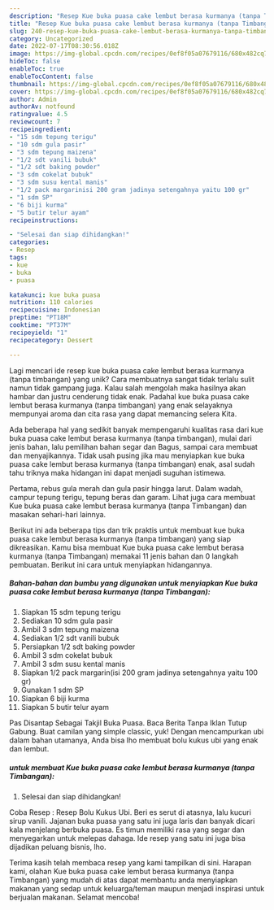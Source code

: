 ```yaml
---
description: "Resep Kue buka puasa cake lembut berasa kurmanya (tanpa Timbangan) yang Mantap"
title: "Resep Kue buka puasa cake lembut berasa kurmanya (tanpa Timbangan) yang Mantap"
slug: 240-resep-kue-buka-puasa-cake-lembut-berasa-kurmanya-tanpa-timbangan-yang-mantap
category: Uncategorized
date: 2022-07-17T08:30:56.018Z
image: https://img-global.cpcdn.com/recipes/0ef8f05a07679116/680x482cq70/kue-buka-puasa-cake-lembut-berasa-kurmanya-tanpa-timbangan-foto-resep-utama.jpg
hideToc: false
enableToc: true
enableTocContent: false
thumbnail: https://img-global.cpcdn.com/recipes/0ef8f05a07679116/680x482cq70/kue-buka-puasa-cake-lembut-berasa-kurmanya-tanpa-timbangan-foto-resep-utama.jpg
cover: https://img-global.cpcdn.com/recipes/0ef8f05a07679116/680x482cq70/kue-buka-puasa-cake-lembut-berasa-kurmanya-tanpa-timbangan-foto-resep-utama.jpg
author: Admin
authorAv: notfound
ratingvalue: 4.5
reviewcount: 7
recipeingredient:
- "15 sdm tepung terigu"
- "10 sdm gula pasir"
- "3 sdm tepung maizena"
- "1/2 sdt vanili bubuk"
- "1/2 sdt baking powder"
- "3 sdm cokelat bubuk"
- "3 sdm susu kental manis"
- "1/2 pack margarinisi 200 gram jadinya setengahnya yaitu 100 gr"
- "1 sdm SP"
- "6 biji kurma"
- "5 butir telur ayam"
recipeinstructions:

- "Selesai dan siap dihidangkan!"
categories:
- Resep
tags:
- kue
- buka
- puasa

katakunci: kue buka puasa 
nutrition: 110 calories
recipecuisine: Indonesian
preptime: "PT18M"
cooktime: "PT37M"
recipeyield: "1"
recipecategory: Dessert

---
```





Lagi mencari ide resep kue buka puasa cake lembut berasa kurmanya (tanpa timbangan) yang unik? Cara membuatnya sangat tidak terlalu sulit namun tidak gampang juga. Kalau salah mengolah maka hasilnya akan hambar dan justru cenderung tidak enak. Padahal kue buka puasa cake lembut berasa kurmanya (tanpa timbangan) yang enak selayaknya mempunyai aroma dan cita rasa yang dapat memancing selera Kita.





Ada beberapa hal yang sedikit banyak mempengaruhi kualitas rasa dari kue buka puasa cake lembut berasa kurmanya (tanpa timbangan), mulai dari jenis bahan, lalu pemilihan bahan segar dan Bagus, sampai cara membuat dan menyajikannya. Tidak usah pusing jika mau menyiapkan kue buka puasa cake lembut berasa kurmanya (tanpa timbangan) enak,      asal sudah tahu triknya maka hidangan ini dapat menjadi suguhan istimewa.














Pertama, rebus gula merah dan gula pasir hingga larut. Dalam wadah, campur tepung terigu, tepung beras dan garam. Lihat juga cara membuat Kue buka puasa cake lembut berasa kurmanya (tanpa Timbangan) dan masakan sehari-hari lainnya.






Berikut ini ada beberapa tips dan trik praktis untuk membuat kue buka puasa cake lembut berasa kurmanya (tanpa timbangan) yang siap dikreasikan. Kamu bisa membuat Kue buka puasa cake lembut berasa kurmanya (tanpa Timbangan) memakai 11 jenis bahan dan 0 langkah pembuatan. Berikut ini cara untuk menyiapkan hidangannya.

<!--inarticleads1-->

##### Bahan-bahan dan bumbu yang digunakan untuk menyiapkan Kue buka puasa cake lembut berasa kurmanya (tanpa Timbangan):

1. Siapkan 15 sdm tepung terigu
1. Sediakan 10 sdm gula pasir
1. Ambil 3 sdm tepung maizena
1. Sediakan 1/2 sdt vanili bubuk
1. Persiapkan 1/2 sdt baking powder
1. Ambil 3 sdm cokelat bubuk
1. Ambil 3 sdm susu kental manis
1. Siapkan 1/2 pack margarin(isi 200 gram jadinya setengahnya yaitu 100 gr)
1. Gunakan 1 sdm SP
1. Siapkan 6 biji kurma
1. Siapkan 5 butir telur ayam


Pas Disantap Sebagai Takjil Buka Puasa. Baca Berita Tanpa Iklan Tutup Gabung. Buat camilan yang simple classic, yuk! Dengan mencampurkan ubi dalam bahan utamanya, Anda bisa lho membuat bolu kukus ubi yang enak dan lembut. 

<!--inarticleads2-->

#####  untuk membuat Kue buka puasa cake lembut berasa kurmanya (tanpa Timbangan):


1. Selesai dan siap dihidangkan!

Coba Resep : Resep Bolu Kukus Ubi. Beri es serut di atasnya, lalu kucuri sirup vanili. Jajanan buka puasa yang satu ini juga laris dan banyak dicari kala menjelang berbuka puasa. Es timun memiliki rasa yang segar dan menyegarkan untuk melepas dahaga. Ide resep yang satu ini juga bisa dijadikan peluang bisnis, lho. 

Terima kasih telah membaca resep yang kami tampilkan di sini. Harapan kami, olahan Kue buka puasa cake lembut berasa kurmanya (tanpa Timbangan) yang mudah di atas dapat membantu anda menyiapkan makanan yang sedap untuk keluarga/teman maupun menjadi inspirasi untuk berjualan makanan. Selamat mencoba!
